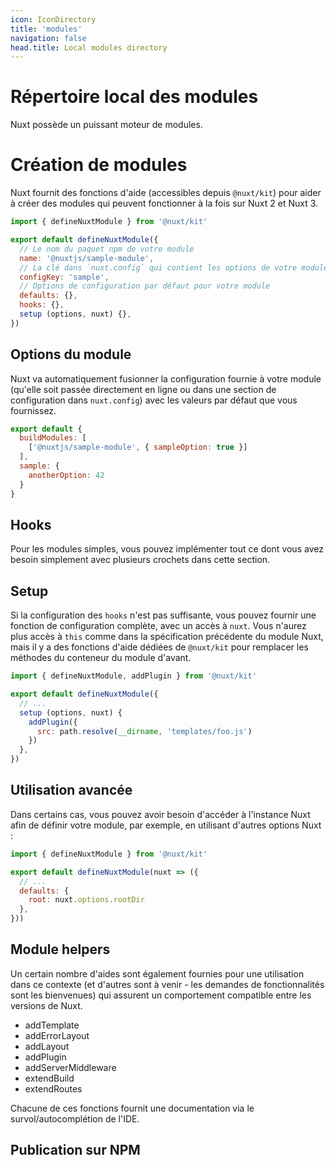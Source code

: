 ```yaml
---
icon: IconDirectory
title: 'modules'
navigation: false
head.title: Local modules directory
---
```


# Répertoire local des modules

Nuxt possède un puissant moteur de modules.

# Création de modules

Nuxt fournit des fonctions d'aide (accessibles depuis `@nuxt/kit`) pour aider à créer des modules qui peuvent fonctionner à la fois sur Nuxt 2 et Nuxt 3.

```js
import { defineNuxtModule } from '@nuxt/kit'

export default defineNuxtModule({
  // Le nom du paquet npm de votre module
  name: '@nuxtjs/sample-module',
  // La clé dans `nuxt.config` qui contient les options de votre module.
  configKey: 'sample',
  // Options de configuration par défaut pour votre module
  defaults: {},
  hooks: {},
  setup (options, nuxt) {},
})
```

## Options du module

Nuxt va automatiquement fusionner la configuration fournie à votre module (qu'elle soit passée directement en ligne ou dans une section de configuration dans `nuxt.config`) avec les valeurs par défaut que vous fournissez.

```js
export default {
  buildModules: [
    ['@nuxtjs/sample-module', { sampleOption: true }]
  ],
  sample: {
    anotherOption: 42
  }
}
```

## Hooks

Pour les modules simples, vous pouvez implémenter tout ce dont vous avez besoin simplement avec plusieurs crochets dans cette section.

## Setup

Si la configuration des `hooks` n'est pas suffisante, vous pouvez fournir une fonction de configuration complète, avec un accès à `nuxt`. Vous n'aurez plus accès à `this` comme dans la spécification précédente du module Nuxt, mais il y a des fonctions d'aide dédiées de `@nuxt/kit` pour remplacer les méthodes du conteneur du module d'avant.

```js
import { defineNuxtModule, addPlugin } from '@nuxt/kit'

export default defineNuxtModule({
  // ...
  setup (options, nuxt) {
    addPlugin({
      src: path.resolve(__dirname, 'templates/foo.js')
    })
  },
})
```

## Utilisation avancée

Dans certains cas, vous pouvez avoir besoin d'accéder à l'instance Nuxt afin de définir votre module, par exemple, en utilisant d'autres options Nuxt :

```js
import { defineNuxtModule } from '@nuxt/kit'

export default defineNuxtModule(nuxt => ({
  // ...
  defaults: {
    root: nuxt.options.rootDir
  },
}))
```

## Module helpers

Un certain nombre d'aides sont également fournies pour une utilisation dans ce contexte (et d'autres sont à venir - les demandes de fonctionnalités sont les bienvenues) qui assurent un comportement compatible entre les versions de Nuxt.

* addTemplate
* addErrorLayout
* addLayout
* addPlugin
* addServerMiddleware
* extendBuild
* extendRoutes

Chacune de ces fonctions fournit une documentation via le survol/autocomplétion de l'IDE.

## Publication sur NPM
